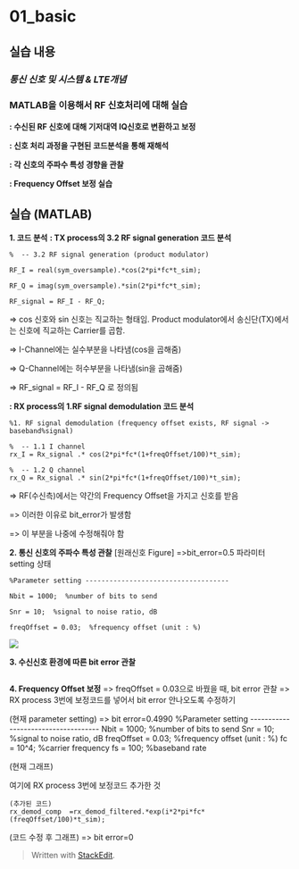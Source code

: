 # 01_basic
## 실습 내용
### ***통신 신호 및 시스템 & LTE개념***


### **MATLAB을 이용해서 RF 신호처리에 대해 실습**

**: 수신된 RF 신호에 대해 기저대역 IQ신호로 변환하고 보정**

**: 신호 처리 과정을 구현된 코드분석을 통해 재해석**

**: 각 신호의 주파수 특성 경향을 관찰**

**: Frequency Offset 보정 실습**




## 실습 (MATLAB)

**1. 코드 분석**
**: TX process의 3.2 RF signal generation 코드 분석**
```
%  -- 3.2 RF signal generation (product modulator)

RF_I = real(sym_oversample).*cos(2*pi*fc*t_sim);

RF_Q = imag(sym_oversample).*sin(2*pi*fc*t_sim);

RF_signal = RF_I - RF_Q; 
```
=> cos 신호와 sin 신호는 직교하는 형태임. Product modulator에서 송신단(TX)에서는 신호에 직교하는 Carrier를 곱함.

=> I-Channel에는 실수부분을 나타냄(cos을 곱해줌)

=> Q-Channel에는 허수부분을 나타냄(sin을 곱해줌)

=> RF_signal = RF_I - RF_Q 로 정의됨


**: RX process의 1.RF signal demodulation 코드 분석**
```
%1. RF signal demodulation (frequency offset exists, RF signal -> baseband%signal)

%  -- 1.1 I channel
rx_I = Rx_signal .* cos(2*pi*fc*(1+freqOffset/100)*t_sim);

%  -- 1.2 Q channel
rx_Q = Rx_signal .* sin(2*pi*fc*(1+freqOffset/100)*t_sim);
```
=> RF(수신측)에서는 약간의 Frequency Offset을 가지고 신호를 받음

=> 이러한 이유로 bit_error가 발생함

=> 이 부분을 나중에 수정해줘야 함



**2.  통신 신호의 주파수 특성 관찰**
[원래신호 Figure]	=>bit_error=0.5
파라미터 setting 상태
```
%Parameter setting ------------------------------------

Nbit = 1000;  %number of bits to send

Snr = 10;  %signal to noise ratio, dB

freqOffset = 0.03;  %frequency offset (unit : %)
```
![](https://github.com/prizesilvers2/Communication_Theorem/blob/master/1/figs/original_figure.jpg)


**3. 수신신호 환경에 따른 bit error 관찰**

![]()


**4. Frequency Offset 보정**
=> freqOffset = 0.03으로 바꿨을 때, bit error 관찰
=> RX process 3번에 보정코드를 넣어서 bit error 안나오도록 수정하기

(현재 parameter setting)					=> bit error=0.4990
%Parameter setting ------------------------------------
Nbit = 1000;                    %number of bits to send
Snr = 10;                       %signal to noise ratio, dB
freqOffset = 0.03;              %frequency offset (unit : %)
fc = 10^4;                      %carrier frequency
fs = 100;                       %baseband rate

(현재 그래프)


여기에 RX process 3번에 보정코드 추가한 것
```
(추가된 코드)
rx_demod_comp  =rx_demod_filtered.*exp(i*2*pi*fc*(freqOffset/100)*t_sim);
```

(코드 수정 후 그래프) => bit error=0
![]()

> Written with [StackEdit](https://stackedit.io/).

